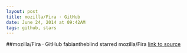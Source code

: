 ```yaml
---
layout: post
title: mozilla/Fira · GitHub
date: June 24, 2014 at 09:42AM
tags: github, stars
---
```

##mozilla/Fira · GitHub
fabiantheblind starred mozilla/Fira
[link to source](http://ift.tt/16Y2z9K) 

